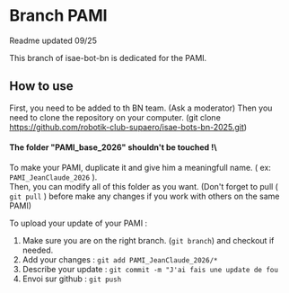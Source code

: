 # Branch PAMI

Readme updated 09/25

This branch of isae-bot-bn is dedicated for the PAMI.

## How to use

First, you need to be added to th BN team. (Ask a moderator)
Then you need to clone the repository on your computer. (git clone https://github.com/robotik-club-supaero/isae-bots-bn-2025.git)

#### The folder "PAMI_base_2026" shouldn't be touched !\

To make your PAMI, duplicate it and give him a meaningfull name. ( ex: `PAMI_JeanClaude_2026` ).\
Then, you can modify all of this folder as you want. (Don't forget to pull ( `git pull` ) before make any changes if you work with others on the same PAMI)

To upload your update of your PAMI : 
1. Make sure you are on the right branch. (`git branch`) and checkout if needed.
2. Add your changes : `git add PAMI_JeanClaude_2026/*`
3. Describe your update : `git commit -m "J'ai fais une update de fou`
4. Envoi sur github : `git push`

